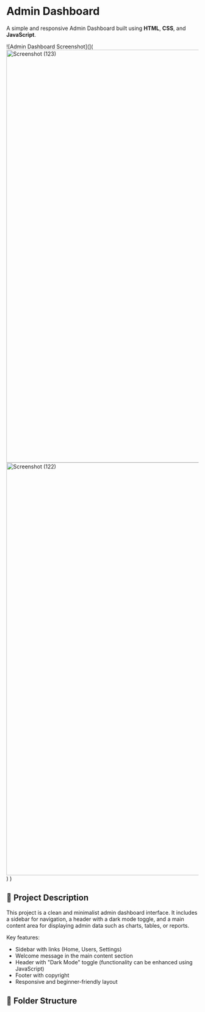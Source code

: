 # Admin Dashboard

A simple and responsive Admin Dashboard built using **HTML**, **CSS**, and **JavaScript**.

![Admin Dashboard Screenshot](](<img width="1920" height="1080" alt="Screenshot (123)" src="https://github.com/user-attachments/assets/73c0bf45-f690-4e91-a226-1a410e91b195" />
<img width="1920" height="1080" alt="Screenshot (122)" src="https://github.com/user-attachments/assets/2689e0d0-9fe5-4603-871b-8a6f20e0efca" />
)
)

## 🧾 Project Description

This project is a clean and minimalist admin dashboard interface. It includes a sidebar for navigation, a header with a dark mode toggle, and a main content area for displaying admin data such as charts, tables, or reports.

Key features:
- Sidebar with links (Home, Users, Settings)
- Welcome message in the main content section
- Header with "Dark Mode" toggle (functionality can be enhanced using JavaScript)
- Footer with copyright
- Responsive and beginner-friendly layout

## 📁 Folder Structure

